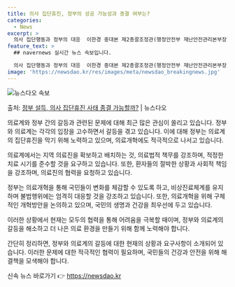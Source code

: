 ```yaml
---
title: 의사 집단휴진, 정부의 성공 가능성과 종결 여부는?
categories:
  - News
excerpt: >
  의사 집단행동과 정부의 대응  이한경 중대본 제2총괄조정관(행정안전부 재난안전관리본부장)은 13일 “정부는 …
feature_text: >
  ## navernews 실시간 뉴스 속보입니다.

  의사 집단행동과 정부의 대응  이한경 중대본 제2총괄조정관(행정안전부 재난안전관리본부장)은 13일 “정부는 …
image: 'https://newsdao.kr/res/images/meta/newsdao_breakingnews.jpg'
---
```


![뉴스다오 속보](https://newsdao.kr/res/images/meta/newsdao_breakingnews.jpg)

<p>출처: <a href="https://newsdao.kr/4222" rel="dofollow">정부 설득, 의사 집단휴진 사태 종결 가능할까?</a> | 뉴스다오</p>

의료계와 정부 간의 갈등과 관련된 문제에 대해 최근 많은 관심이 쏠리고 있습니다. 정부와 의료계는 각각의 입장을 고수하면서 갈등을 겪고 있습니다. 이에 대해 정부는 의료계의 집단휴진을 막기 위해 노력하고 있으며, 의료개혁에도 적극적으로 나서고 있습니다.

의료계에서는 지역 의료진을 확보하고 배치하는 것, 의료법적 책무를 강조하며, 적정한 치료 시기를 준수할 것을 요구하고 있습니다. 또한, 환자들의 절박한 상황과 사회적 책임을 강조하며, 의료진의 협력을 요청하고 있습니다. 

정부는 의료개혁을 통해 국민들이 변화를 체감할 수 있도록 하고, 비상진료체계를 유지하며 불법행위에는 엄격히 대응할 것을 강조하고 있습니다. 또한, 의료개혁을 위해 구체적인 개혁방안을 논의하고 있으며, 국민의 생명과 건강을 최우선에 두고 있습니다.

이러한 상황에서 현재는 모두의 협력을 통해 어려움을 극복할 때이며, 정부와 의료계의 갈등을 해소하고 더 나은 의료 환경을 만들기 위해 함께 노력해야 합니다. 

간단히 정리하면, 정부와 의료계의 갈등에 대한 현재의 상황과 요구사항이 소개되어 있습니다. 이러한 문제에 대한 적극적인 협력이 필요하며, 국민들의 건강과 안전을 위해 해결책을 모색해야 합니다. 

신속 뉴스 바로가기 👉 <a href="https://newsdao.kr" rel="dofollow">https://newsdao.kr</a>


